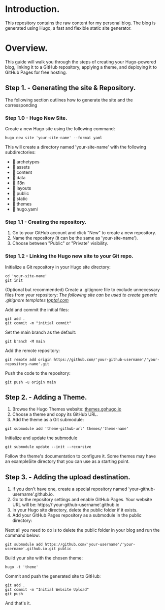 # Introduction. 
This repository contains the raw content for my personal blog. The blog is generated using Hugo, a fast and flexible static site generator.

# Overview. 
This guide will walk you through the steps of creating your Hugo-powered blog, linking it to a GitHub repository, applying a theme, and deploying it to GitHub Pages for free hosting.

## Step 1. - Generating the site & Repository.
The following section outlines how to generate the site and the corressponding 

### Step 1.0 - Hugo New Site.
Create a new Hugo site using the following command:

```shell
hugo new site 'your-site-name' --format yaml
```

This will create a directory named 'your-site-name' with the following subdirectories:

 -   archetypes
 -   assets
 -   content
 -   data
 -   i18n
 -   layouts
 -   public
 -   static
 -   themes
 - 󰉢  hugo.yaml

### Step 1.1 - Creating the repository.
1. Go to your GitHub account and click "New" to create a new repository.
1. Name the repository (it can be the same as 'your-site-name').
1. Choose between "Public" or "Private" visibility.

### Step 1.2 - Linking the Hugo new site to your Git repo.
Initialize a Git repository in your Hugo site directory:
```shell
cd 'your-site-name'
git init
```

(Optional but recommended) Create a .gitignore file to exclude unnecessary files from your repository:
*The following site can be used to create generic .gitignore templates [toptal.com](https://www.toptal.com/developers/gitignore)*

Add and commit the initial files:
```shell
git add .
git commit -m "initial commit"
```

Set the main branch as the default:
```shell
git branch -M main
```

Add the remote repository:
```shell
git remote add origin https://github.com/'your-github-username'/'your-repository-name'.git
```

Push the code to the repository:
```shell
git push -u origin main
```

## Step 2. - Adding a Theme.
1. Browse the Hugo Themes website: [themes.gohugo.io](https://themes.gohugo.io/)
2. Choose a theme and copy its GitHub URL.
3. Add the theme as a Git submodule:

```shell 
git submodule add 'theme-github-url' themes/'theme-name'
```

Initialize and update the submodule
```shell
git submodule update --init --recursive
```

Follow the theme's documentation to configure it. Some themes may have an exampleSite directory that you can use as a starting point.

## Step 3. - Adding the upload destination. 
1. If you don't have one, create a special repository named 'your-github-username'.github.io.
2. Go to the repository settings and enable GitHub Pages. Your website URL will be: https://'your-github-username'.github.io
3. In your Hugo site directory, delete the public folder if it exists.
4. Add your GitHub Pages repository as a submodule in the public directory:

Next all you need to do is to delete the public folder in your blog and run the command below: 
```shell
git submodule add https://github.com/'your-username'/'your-username'.github.io.git public
```
Build your site with the chosen theme:
```shell 
hugo -t 'theme'
```
Commit and push the generated site to GitHub:
```shell
git add . 
git commit -m "Initial Website Upload"
git push
```
And that's it. 
